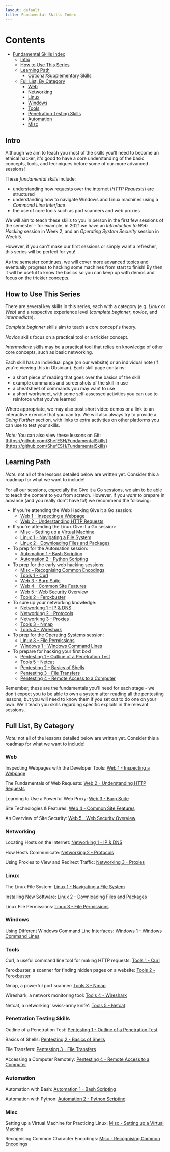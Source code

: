 ```yaml
---
layout: default
title: Fundamental Skills Index
---
```


# Contents
- [Fundamental Skills Index](#fundamental-skills-index)
  - [Intro](#intro)
  - [How to Use This Series](#how-to-use-this-series)
  - [Learning Path](#learning-path)
    - [Optional/Supplementary Skills](#optional/supplementary-skills)
  - [Full List, By Category](#full-list,-by-category)
    - [Web](#web)
    - [Networking](#networking)
    - [Linux](#linux)
    - [Windows](#windows)
    - [Tools](#tools)
    - [Penetration Testing Skills](#penetration-testing-skills)
    - [Automation](#automation)
    - [Misc](#misc)

## Intro

Although we aim to teach you most of the skills you'll need to become an ethical hacker, it's good to have a core understanding of the basic concepts, tools, and techniques before some of our more advanced sessions!

These *fundamental skills* include:
- understanding how requests over the internet (*HTTP Requests*) are structured
- understanding how to navigate Windows and Linux machines using a *Command Line Interface*
- the use of core tools such as port scanners and web proxies

We will aim to teach these skills to you in person in the first few sessions of the semester - for example, in 2021 we have an *Introduction to Web Hacking* session in Week 2, and an *Operating System Security* session in Week 5.

However, if you can't make our first sessions or simply want a refresher, this series will be perfect for you!

As the semester continues, we will cover more advanced topics and eventually progress to hacking some machines from start to finish! By then it will be useful to know the basics so you can keep up with demos and focus on the trickier concepts.

## How to Use This Series

There are several key skills in this series, each with a category (e.g. *Linux* or *Web*) and a respective experience level (*complete beginner*, *novice*, and *intermediate*).

*Complete beginner* skills aim to teach a core concept's theory.

*Novice* skills focus on a practical tool or a trickier concept.

*Intermediate* skills may be a practical tool that relies on knowledge of other core concepts, such as basic networking.

Each skill has an individual page (on our website) or an individual note (if you're viewing this in Obsidian). Each skill page contains:
- a short piece of reading that goes over the basics of the skill
- example commands and screenshots of the skill in use
- a cheatsheet of commands you may want to use
- a short worksheet, with some self-assessed activities you can use to reinforce what you've learned

Where appropriate, we may also post short video demos or a link to an interactive exercise that you can try. We will also always try to provide a *Going Further* section, with links to extra activities on other platforms you can use to test your skills.

*Note:* You can also view these lessons on Git: [https://github.com/ShefESH/FundamentalSkills](https://github.com/ShefESH/FundamentalSkills)

## Learning Path

*Note:* not all of the lessons detailed below are written yet. Consider this a roadmap for what we want to include!

For all our sessions, especially the Give it a Go sessions, we aim to be able to teach the content to you from scratch. However, if you *want* to prepare in advance (and you really don't have to!) we recommend the following:

- If you're attending the Web Hacking Give it a Go session:
	- [Web 1 - Inspecting a Webpage](https://shefesh.com/wiki/fundamental-skills/Web-1---Inspecting-a-Webpage.pdf)
	- [Web 2 - Understanding HTTP Requests](https://shefesh.com/wiki/fundamental-skills/Web-2---Understanding-HTTP-Requests.pdf)
- If you're attending the Linux Give it a Go session:
	- [Misc - Setting up a Virtual Machine](https://shefesh.com/wiki/fundamental-skills/misc---setting-up-a-virtual-machine.pdf)
	- [Linux 1 - Navigating a File System](https://shefesh.com/wiki/fundamental-skills/linux-1---navigating-a-file-system.pdf)
	- [Linux 2 - Downloading Files and Packages](https://shefesh.com/wiki/fundamental-skills/linux-2---downloading-files-and-packages.pdf)
- To prep for the Automation session:
	- [Automation 1 - Bash Scripting](https://shefesh.com/wiki/fundamental-skills/automation-1---bash-scripting.pdf)
	- [Automation 2 - Python Scripting](https://shefesh.com/wiki/fundamental-skills/automation-2---python-scripting.pdf)
- To prep for the early web hacking sessions:
	- [Misc - Recognising Common Encodings](https://shefesh.com/wiki/fundamental-skills/misc---recognising-common-encodings.pdf)
	- [Tools 1 - Curl](https://shefesh.com/wiki/fundamental-skills/tools-1---curl.pdf)
	- [Web 3 - Burp Suite](https://shefesh.com/wiki/fundamental-skills/web-3---burp-suite.pdf)
	- [Web 4 - Common Site Features](https://shefesh.com/wiki/fundamental-skills/web-4---common-site-features.pdf)
	- [Web 5 - Web Security Overview](https://shefesh.com/wiki/fundamental-skills/web-5---web-security-overview.pdf)
	- [Tools 2 - Feroxbuster](https://shefesh.com/wiki/fundamental-skills/tools-2---feroxbuster.pdf)
- To sure up your networking knowledge:
	- [Networking 1 - IP & DNS](https://shefesh.com/wiki/fundamental-skills/networking-1---ip-&-dns.pdf)
	- [Networking 2 - Protocols](https://shefesh.com/wiki/fundamental-skills/networking-2---protocols.pdf)
	- [Networking 3 - Proxies](https://shefesh.com/wiki/fundamental-skills/networking-3---proxies.pdf)
	- [Tools 3 - Nmap](https://shefesh.com/wiki/fundamental-skills/tools-3---nmap.pdf)
	- [Tools 4 - Wireshark](https://shefesh.com/wiki/fundamental-skills/tools-4---wireshark.pdf)
- To prep for the Operating Systems session:
	- [Linux 3 - File Permissions](https://shefesh.com/wiki/fundamental-skills/linux-3---file-permissions.pdf)
	- [Windows 1 - Windows Command Lines](https://shefesh.com/wiki/fundamental-skills/windows-1---windows-command-lines.pdf)
- To prepare for hacking your first box!
	- [Pentesting 1 - Outline of a Penetration Test](https://shefesh.com/wiki/fundamental-skills/pentesting-1---outline-of-a-penetration-test.pdf)
	- [Tools 5 - Netcat](https://shefesh.com/wiki/fundamental-skills/tools-5---netcat.pdf)
	- [Pentesting 2 - Basics of Shells](https://shefesh.com/wiki/fundamental-skills/pentesting-2---basics-of-shells.pdf)
	- [Pentesting 3 - File Transfers](https://shefesh.com/wiki/fundamental-skills/pentesting-3---file-transfers.pdf)
	- [Pentesting 4 - Remote Access to a Computer](https://shefesh.com/wiki/fundamental-skills/pentesting-4---remote-access-to-a-computer.pdf)

Remember, these are the fundamentals you'll need for each stage - we don't expect you to be able to own a system after reading all the pentesting lessons, but you will need to know them if you set out to do one on your own. We'll teach you skills regarding specific exploits in the relevant sessions.

## Full List, By Category

*Note:* not all of the lessons detailed below are written yet. Consider this a roadmap for what we want to include!

### Web

Inspecting Webpages with the Developer Tools: [Web 1 - Inspecting a Webpage](https://shefesh.com/wiki/fundamental-skills/web-1---inspecting-a-webpage.pdf)

The Fundamentals of Web Requests: [Web 2 - Understanding HTTP Requests](https://shefesh.com/wiki/fundamental-skills/web-2---understanding-http-requests.pdf)

Learning to Use a Powerful Web Proxy: [Web 3 - Burp Suite](https://shefesh.com/wiki/fundamental-skills/web-3---burp-suite.pdf)

Site Technologies & Features: [Web 4 - Common Site Features](https://shefesh.com/wiki/fundamental-skills/web-4---common-site-features.pdf)

An Overview of Site Security: [Web 5 - Web Security Overview](https://shefesh.com/wiki/fundamental-skills/web-5---web-security-overview.pdf)

### Networking

Locating Hosts on the Internet: [Networking 1 - IP & DNS](https://shefesh.com/wiki/fundamental-skills/networking-1---ip-&-dns.pdf)

How Hosts Communicate: [Networking 2 - Protocols](https://shefesh.com/wiki/fundamental-skills/networking-2---protocols.pdf)

Using Proxies to View and Redirect Traffic: [Networking 3 - Proxies](https://shefesh.com/wiki/fundamental-skills/networking-3---proxies.pdf)

### Linux

The Linux File System: [Linux 1 - Navigating a File System](https://shefesh.com/wiki/fundamental-skills/linux-1---navigating-a-file-system.pdf)

Installing New Software: [Linux 2 - Downloading Files and Packages](https://shefesh.com/wiki/fundamental-skills/linux-2---downloading-files-and-packages.pdf)

Linux File Permissions: [Linux 3 - File Permissions](https://shefesh.com/wiki/fundamental-skills/linux-3---file-permissions.pdf)

### Windows

Using Different Windows Command Line Interfaces: [Windows 1 - Windows Command Lines](https://shefesh.com/wiki/fundamental-skills/windows-1---windows-command-lines.pdf)

### Tools

Curl, a useful command line tool for making HTTP requests: [Tools 1 - Curl](https://shefesh.com/wiki/fundamental-skills/tools-1---curl.pdf)

Feroxbuster, a scanner for finding hidden pages on a website: [Tools 2 - Feroxbuster](https://shefesh.com/wiki/fundamental-skills/tools-2---feroxbuster.pdf)

Nmap, a powerful port scanner: [Tools 3 - Nmap](https://shefesh.com/wiki/fundamental-skills/tools-3---nmap.pdf)

Wireshark, a network monitoring tool: [Tools 4 - Wireshark](https://shefesh.com/wiki/fundamental-skills/tools-4---wireshark.pdf)

Netcat, a networking 'swiss-army knife': [Tools 5 - Netcat](https://shefesh.com/wiki/fundamental-skills/tools-5---netcat.pdf)

### Penetration Testing Skills

Outline of a Penetration Test: [Pentesting 1 - Outline of a Penetration Test](https://shefesh.com/wiki/fundamental-skills/pentesting-1---outline-of-a-penetration-test.pdf)

Basics of Shells: [Pentesting 2 - Basics of Shells](https://shefesh.com/wiki/fundamental-skills/pentesting-2---basics-of-shells.pdf)

File Transfers: [Pentesting 3 - File Transfers](https://shefesh.com/wiki/fundamental-skills/pentesting-3---file-transfers.pdf)

Accessing a Computer Remotely: [Pentesting 4 - Remote Access to a Computer](https://shefesh.com/wiki/fundamental-skills/pentesting-4---remote-access-to-a-computer.pdf)

### Automation

Automation with Bash: [Automation 1 - Bash Scripting](https://shefesh.com/wiki/fundamental-skills/automation-1---bash-scripting.pdf)

Automation with Python: [Automation 2 - Python Scripting](https://shefesh.com/wiki/fundamental-skills/automation-2---python-scripting.pdf)

### Misc

Setting up a Virtual Machine for Practicing Linux: [Misc - Setting up a Virtual Machine](https://shefesh.com/wiki/fundamental-skills/misc---setting-up-a-virtual-machine.pdf)

Recognising Common Character Encodings: [Misc - Recognising Common Encodings](https://shefesh.com/wiki/fundamental-skills/misc---recognising-common-encodings.pdf)